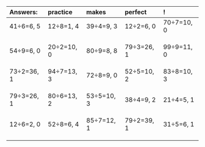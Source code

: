 | Answers: | practice | makes | perfect | ! |
| :--- | :--- | :--- | :--- | :--- |
| 41÷6=6, 5 | 12÷8=1, 4 | 39÷4=9, 3 | 12÷2=6, 0 | 70÷7=10, 0 | 
|   |   |   |   |   | 
|   |   |   |   |   | 
|   |   |   |   |   | 
| 54÷9=6, 0 | 20÷2=10, 0 | 80÷9=8, 8 | 79÷3=26, 1 | 99÷9=11, 0 | 
|   |   |   |   |   | 
|   |   |   |   |   | 
|   |   |   |   |   | 
| 73÷2=36, 1 | 94÷7=13, 3 | 72÷8=9, 0 | 52÷5=10, 2 | 83÷8=10, 3 | 
|   |   |   |   |   | 
|   |   |   |   |   | 
|   |   |   |   |   | 
| 79÷3=26, 1 | 80÷6=13, 2 | 53÷5=10, 3 | 38÷4=9, 2 | 21÷4=5, 1 | 
|   |   |   |   |   | 
|   |   |   |   |   | 
|   |   |   |   |   | 
| 12÷6=2, 0 | 52÷8=6, 4 | 85÷7=12, 1 | 79÷2=39, 1 | 31÷5=6, 1 | 
|   |   |   |   |   | 
|   |   |   |   |   | 
|   |   |   |   |   | 
